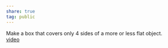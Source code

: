 ```yaml
---  
share: true  
tag: public  
---  
```

Make a box that covers only 4 sides of a more or less flat object.  
[video](https://www.youtube.com/watch?v=yf6uI6c4qBQ)